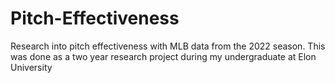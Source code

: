 # Pitch-Effectiveness
Research into pitch effectiveness with MLB data from the 2022 season. This was done as a two year research project during my undergraduate at Elon University
